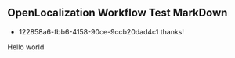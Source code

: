 ## OpenLocalization Workflow Test MarkDown
* 122858a6-fbb6-4158-90ce-9ccb20dad4c1 
thanks!

Hello world